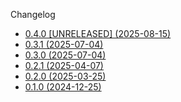 Changelog

* [0.4.0 [UNRELEASED] (2025-08-15)](DRAFT.md)
* [0.3.1 (2025-07-04)](0.3.1.md)
* [0.3.0 (2025-07-04)](0.3.0.md)
* [0.2.1 (2025-04-07)](0.2.1.md)
* [0.2.0 (2025-03-25)](0.2.0.md)
* [0.1.0 (2024-12-25)](0.1.0.md)
